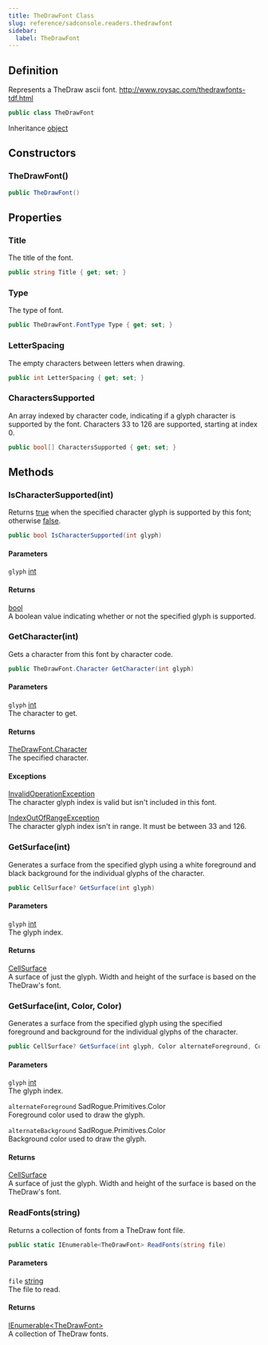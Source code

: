 ```yaml
---
title: TheDrawFont Class
slug: reference/sadconsole.readers.thedrawfont
sidebar:
  label: TheDrawFont
---
```

## Definition

Represents a TheDraw ascii font. http://www.roysac.com/thedrawfonts-tdf.html

```csharp title="C#"
public class TheDrawFont
```

Inheritance [object](https://learn.microsoft.com/dotnet/api/system.object/)

## Constructors

### TheDrawFont()

```csharp title="C#"
public TheDrawFont()
```


## Properties

### Title

The title of the font.

```csharp title="C#"
public string Title { get; set; }
```

### Type

The type of font.

```csharp title="C#"
public TheDrawFont.FontType Type { get; set; }
```

### LetterSpacing

The empty characters between letters when drawing.

```csharp title="C#"
public int LetterSpacing { get; set; }
```

### CharactersSupported

An array indexed by character code, indicating if a glyph character is supported by the font. Characters 33 to 126 are supported, starting at index 0.

```csharp title="C#"
public bool[] CharactersSupported { get; set; }
```

## Methods

### IsCharacterSupported(int)

Returns <a href="https://learn.microsoft.com/dotnet/csharp/language-reference/builtin-types/bool">true</a> when the specified character glyph is supported by this font; otherwise <a href="https://learn.microsoft.com/dotnet/csharp/language-reference/builtin-types/bool">false</a>.

```csharp title="C#"
public bool IsCharacterSupported(int glyph)
```

#### Parameters

`glyph` [int](https://learn.microsoft.com/dotnet/api/system.int32/)  

#### Returns

[bool](https://learn.microsoft.com/dotnet/api/system.boolean/)  
A boolean value indicating whether or not the specified glyph is supported.

### GetCharacter(int)

Gets a character from this font by character code.

```csharp title="C#"
public TheDrawFont.Character GetCharacter(int glyph)
```

#### Parameters

`glyph` [int](https://learn.microsoft.com/dotnet/api/system.int32/)  
The character to get.

#### Returns

[TheDrawFont.Character](../sadconsole.readers.thedrawfont/)  
The specified character.
#### Exceptions

[InvalidOperationException](https://learn.microsoft.com/dotnet/api/system.invalidoperationexception/)  
The character glyph index is valid but isn't included in this font.

[IndexOutOfRangeException](https://learn.microsoft.com/dotnet/api/system.indexoutofrangeexception/)  
The character glyph index isn't in range. It must be between 33 and 126.


### GetSurface(int)

Generates a surface from the specified glyph using a white foreground and black background for the individual glyphs of the character.

```csharp title="C#"
public CellSurface? GetSurface(int glyph)
```

#### Parameters

`glyph` [int](https://learn.microsoft.com/dotnet/api/system.int32/)  
The glyph index.

#### Returns

[CellSurface](../sadconsole.cellsurface/)  
A surface of just the glyph. Width and height of the surface is based on the TheDraw's font.

### GetSurface(int, Color, Color)

Generates a surface from the specified glyph using the specified foreground and background for the individual glyphs of the character.

```csharp title="C#"
public CellSurface? GetSurface(int glyph, Color alternateForeground, Color alternateBackground)
```

#### Parameters

`glyph` [int](https://learn.microsoft.com/dotnet/api/system.int32/)  
The glyph index.

`alternateForeground` SadRogue.Primitives.Color  
Foreground color used to draw the glyph.

`alternateBackground` SadRogue.Primitives.Color  
Background color used to draw the glyph.

#### Returns

[CellSurface](../sadconsole.cellsurface/)  
A surface of just the glyph. Width and height of the surface is based on the TheDraw's font.

### ReadFonts(string)

Returns a collection of fonts from a TheDraw font file.

```csharp title="C#"
public static IEnumerable<TheDrawFont> ReadFonts(string file)
```

#### Parameters

`file` [string](https://learn.microsoft.com/dotnet/api/system.string/)  
The file to read.

#### Returns

[IEnumerable\<TheDrawFont\>](https://learn.microsoft.com/dotnet/api/system.collections.generic.ienumerable-1/)  
A collection of TheDraw fonts.